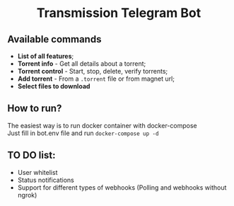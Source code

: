 <h1 align="center">
  Transmission Telegram Bot
</h1>

## Available commands
* <b>List of all features</b>;
* <b>Torrent info</b> - Get all details about a torrent;
* <b>Torrent control</b> - Start, stop, delete, verify torrents;
* <b>Add torrent</b> - From a <code>.torrent</code> file or from magnet url;
* <b>Select files to download</b>
  
## How to run?
The easiest way is to run docker container with docker-compose\
Just fill in bot.env file and run <code>docker-compose up -d</code>

## TO DO list:
* User whitelist
* Status notifications
* Support for different types of webhooks (Polling and webhooks without ngrok)